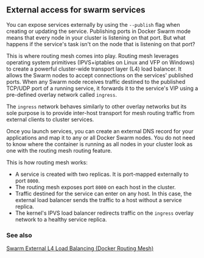 ## External access for swarm services

You can expose services externally by using the `--publish` flag when creating or updating the service. Publishing ports
in Docker Swarm mode means that every node in your cluster is listening on that port. But what happens if the service's
task isn't on the node that is listening on that port?

This is where routing mesh comes into play. Routing mesh leverages operating system primitives (IPVS+iptables on Linux
and VFP on Windows) to create a powerful cluster-wide transport layer (L4) load balancer. It allows the Swarm nodes to
accept connections on the services' published ports. When any Swarm node receives traffic destined to the published TCP/UDP
port of a running service, it forwards it to the service's VIP using a pre-defined overlay network called `ingress`.

The `ingress` network behaves similarly to other overlay networks but its sole purpose is to provide inter-host
transport for mesh routing traffic from external clients to cluster services.

Once you launch services, you can create an external DNS record for your applications and map it to any or all Docker
Swarm nodes. You do not need to know where the container is running as all nodes in your cluster look as one with the
routing mesh routing feature.

This is how routing mesh works:
* A service is created with two replicas. It is port-mapped externally to port `8000`.
* The routing mesh exposes port `8000` on each host in the cluster.
* Traffic destined for the service can enter on any host. In this case, the external load balancer sends the traffic
to a host without a service replica.
* The kernel's IPVS load balancer redirects traffic on the `ingress` overlay network to a healthy service replica.

### See also
[Swarm External L4 Load Balancing (Docker Routing Mesh)](https://success.docker.com/article/networking#swarmexternall4loadbalancingdockerroutingmesh)
